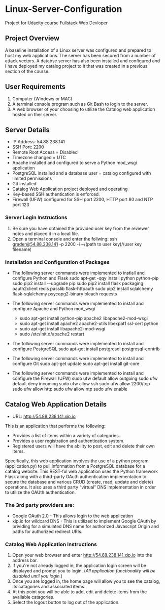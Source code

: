 # Linux-Server-Configuration
Project for Udacity course Fullstack Web Devloper

## Project Overview
A baseline installation of a Linux server was configured and prepared to host my web applications. The server has been secured from a number of attack vectors.  A databse server has also been installed and configured and I have deployed my catalog project to it that was created in a previous section of the course.


## User Requirements

1. Computer (Windows or MAC)
2. A terminal console program such as Git Bash to login to the server.
3. A web browser of your choosing to utilize the Catalog web application hosted on ther server.


## Server Details
- IP Address: 54.88.238.141
- SSH Port: 2200
- Remote Root Access = Disabled
- Timezone changed = UTC
- Apache installed and configured to serve a Python mod_wsgi application
- PostgreSQL installed and a database user = catalog configured with limited permissions
- Git installed
- Catalog Web Application project deployed and operating
- Key-based SSH authentication is enforced.
- Firewall (UFW) configured for SSH port 2200, HTTP port 80 and NTP port 123

### Server Login Instructions
1. Be sure you have obtained the provided user key from the reviewer notes and placed it in a local file.
2. Open a terminal console and enter the follwing: ssh grader@54.88.238.141 -p 2200 -i ~/(path to user key)/(user key filename)

### Installation and Configuration of Packages
- The following server commands were implemented to instlall and configure Python and Flask
sudo apt-get -qqy install python python-pip
sudo pip2 install --upgrade pip
sudo pip2 install flask packaging oauth2client redis passlib flask-httpauth
sudo pip2 install sqlalchemy flask-sqlalchemy psycopg2-binary bleach requests

- The following server commands were implemented to install and configure Apache and Python mod_wsgi
  - sudo apt-get install python-pip apache2 libapache2-mod-wsgi
  - sudo apt-get install apache2 apache2-utils libexpat1 ssl-cert python
  - sudo apt-get install libapache2-mod-wsgi
  - sudo /etc/init.d/apache2 restart

- The following server commands were implemented to install and configure PostgreSQL
sudo apt-get install postgresql postgresql-contrib

- The following server commands were implemented to install and configure Git
sudo apt-get update
sudo apt-get install git-core

- The following server commands were implemented to install and configure the Firewall (UFW)
sudo ufw default allow outgoing
sudo ufw default deny incoming
sudo ufw allow ssh
sudo ufw allow 2200/tcp
sudo ufw allow http
sudo ufw allow ntp
sudo ufw enable


## Catalog Web Application Details
- URL: http://54.88.238.141.xip.io

This is an application that performs the following:

- Provides a list of items within a variety of categories.
- Provides a user registration and authentication system.
- Registered users will have the ability to post, edit and delete their own items.

Specifically, this web application involves the use of a python program (application.py) to pull information from a PostgreSQL database for a catalog website.  This REST-ful web application uses the Python framework Flask along with a third-party OAuth authentication implementation to secure the database and various CRUD (create, read, update and delete) operations.  It also uses a third party "virtual" DNS implementation in order to utilize the OAUth authentication.

### The 3rd party providers are:
- Google OAuth 2.0 - This allows login to the web application
- xip.io for wildcard DNS - This is utilized to implement Google OAuth by prividing for a simulated DNS name for authorized Javascript Origin and paths for authorized redirect URIs.

### Catalog Web Application Instructions
1. Open your web browser and enter http://54.88.238.141.xip.io into the address bar.
2. If you're not already logged in, the application login screen will be displayed and prompt you to login.  (*All application functionality will be disabled until you login.*)
3. Once you are logged in, the home page will allow you to see the catalog, its catagories and associated items.
4. At this point you will be able to add, edit and delete items from the available catagories.
5. Select the logout button to log out of the application.
